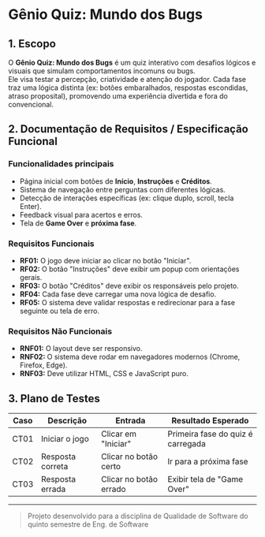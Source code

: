 # Gênio Quiz: Mundo dos Bugs

## 1. Escopo
O **Gênio Quiz: Mundo dos Bugs** é um quiz interativo com desafios lógicos e visuais que simulam comportamentos incomuns ou bugs.  
Ele visa testar a percepção, criatividade e atenção do jogador. Cada fase traz uma lógica distinta (ex: botões embaralhados, respostas escondidas, atraso proposital), promovendo uma experiência divertida e fora do convencional.

## 2. Documentação de Requisitos / Especificação Funcional

### Funcionalidades principais
- Página inicial com botões de **Início**, **Instruções** e **Créditos**.
- Sistema de navegação entre perguntas com diferentes lógicas.
- Detecção de interações específicas (ex: clique duplo, scroll, tecla Enter).
- Feedback visual para acertos e erros.
- Tela de **Game Over** e **próxima fase**.

### Requisitos Funcionais
- **RF01:** O jogo deve iniciar ao clicar no botão "Iniciar".
- **RF02:** O botão "Instruções" deve exibir um popup com orientações gerais.
- **RF03:** O botão "Créditos" deve exibir os responsáveis pelo projeto.
- **RF04:** Cada fase deve carregar uma nova lógica de desafio.
- **RF05:** O sistema deve validar respostas e redirecionar para a fase seguinte ou tela de erro.

### Requisitos Não Funcionais
- **RNF01:** O layout deve ser responsivo.
- **RNF02:** O sistema deve rodar em navegadores modernos (Chrome, Firefox, Edge).
- **RNF03:** Deve utilizar HTML, CSS e JavaScript puro.

## 3. Plano de Testes

| Caso  | Descrição            | Entrada                | Resultado Esperado                   |
|-------|----------------------|------------------------|--------------------------------------|
| CT01  | Iniciar o jogo       | Clicar em "Iniciar"    | Primeira fase do quiz é carregada    |
| CT02  | Resposta correta     | Clicar no botão certo  | Ir para a próxima fase               |
| CT03  | Resposta errada      | Clicar no botão errado | Exibir tela de "Game Over"           |

---

> Projeto desenvolvido para a disciplina de Qualidade de Software do quinto semestre de Eng. de Software
